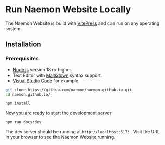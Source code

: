 
# Run Naemon Website Locally

The Naemon Website is build with [VitePress](https://vitepress.dev) and can run on any operating system.

## Installation

### Prerequisites

- [Node.js](https://nodejs.org/) version 18 or higher.
- Text Editor with [Markdown](https://en.wikipedia.org/wiki/Markdown) syntax support.
- [Visual Studio Code](https://code.visualstudio.com/) for example.

```bash
git clone https://github.com/naemon/naemon.github.io.git
cd naemon.github.io/

npm install
```

Now you are ready to start the development server

```bash
npm run docs:dev
```

The dev server should be running at `http://localhost:5173` . Visit the URL in your browser to see the Naemon Website running.
